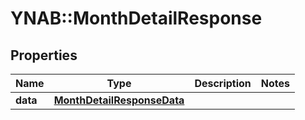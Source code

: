# YNAB::MonthDetailResponse

## Properties
Name | Type | Description | Notes
------------ | ------------- | ------------- | -------------
**data** | [**MonthDetailResponseData**](MonthDetailResponseData.md) |  | 


